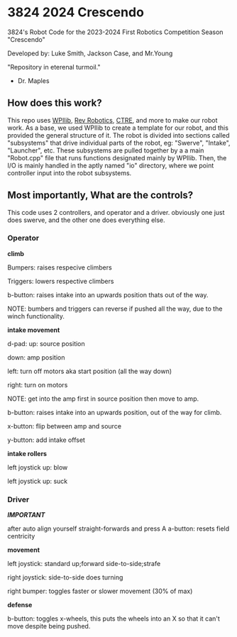 # 3824 2024 Crescendo
3824's Robot Code for the 2023-2024 First Robotics Competition Season "Crescendo"

Developed by:
Luke Smith, Jackson Case, and Mr.Young

"Repository in eterenal turmoil." 
  - Dr. Maples

## How does this work?

This repo uses [WPIlib](https://docs.wpilib.org/en/stable/index.html), [Rev Robotics](https://www.revrobotics.com/), [CTRE](https://store.ctr-electronics.com/), and more to make our robot work. As a base, we used WPIlib to create a template for our robot, and this provided the general structure of it. The robot is divided into sections called "subsystems" that drive individual parts of the robot, eg: "Swerve", "Intake", "Launcher", etc. These subsystems are pulled together by a a main "Robot.cpp" file that runs functions designated mainly by WPIlib. Then, the I/O is mainly handled in the aptly named "io" directory, where we point controller input into the robot subsystems.

## Most importantly, What are the controls?
This code uses 2 controllers, and operator and a driver. obviously one just does swerve, and the other one does everything else. 


### Operator

**climb**

Bumpers: raises respecive climbers

Triggers: lowers respective climbers

b-button: raises intake into an upwards position thats out of the way.

NOTE: bumbers and triggers can reverse if pushed all the way, due to the winch functionality.


**intake movement**

d-pad:
  up: source position
  
  down: amp position   
  
  left: turn off motors aka start position (all the way down)

  
  right: turn on motors
  
  NOTE: get into the amp first in source position then move to amp.
  
b-button: raises intake into an upwards position, out of the way for climb.


x-button: flip between amp and source

y-button: add intake offset


**intake rollers**

left joystick up: blow

left joystick up: suck

### Driver

***IMPORTANT***

after auto align yourself straight-forwards and press A
a-button: resets field centricity

**movement**

left joystick: standard up;forward side-to-side;strafe

right joystick: side-to-side does turning

right bumper: toggles faster or slower movement (30% of max)

**defense**

b-button: toggles x-wheels, this puts the wheels into an X so that it can't move despite being pushed.

